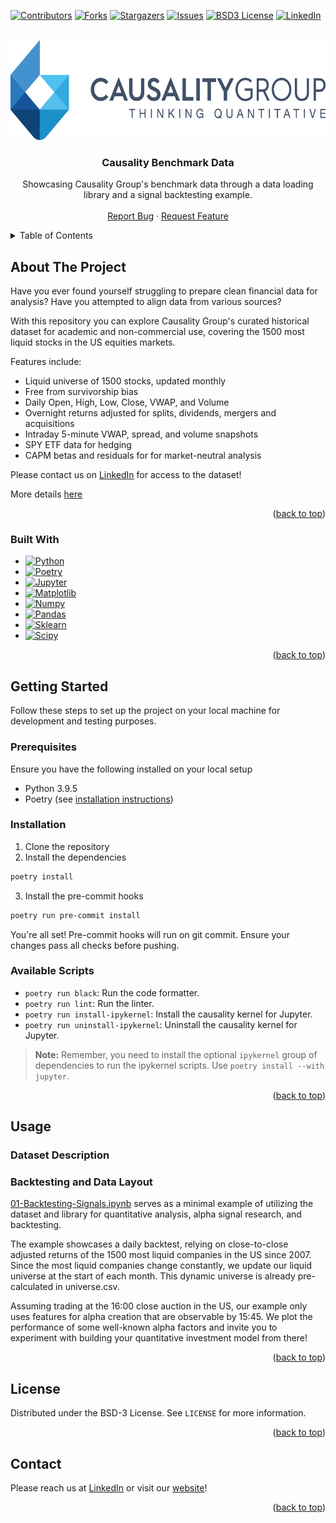 <!-- Improved compatibility of back to top link: See: https://github.com/othneildrew/Best-README-Template/pull/73 -->
<a name="readme-top"></a>
<!--
*** We're using the README template at: https://github.com/othneildrew/Best-README-Template/blob/master/BLANK_README.md
-->



<!-- PROJECT SHIELDS -->
<!--
*** I'm using markdown "reference style" links for readability.
*** Reference links are enclosed in brackets [ ] instead of parentheses ( ).
*** See the bottom of this document for the declaration of the reference variables
*** for contributors-url, forks-url, etc. This is an optional, concise syntax you may use.
*** https://www.markdownguide.org/basic-syntax/#reference-style-links
-->
[![Contributors][contributors-shield]][contributors-url]
[![Forks][forks-shield]][forks-url]
[![Stargazers][stars-shield]][stars-url]
[![Issues][issues-shield]][issues-url]
[![BSD3 License][license-shield]][license-url]
[![LinkedIn][linkedin-shield]][linkedin-url]



<!-- PROJECT LOGO -->
<br />
<div align="center">
  <a href="https://www.linkedin.com/company/causality-group">
    <img src="images/logo.png" alt="Logo" width="600" height="160">
  </a>

<h3 align="center">Causality Benchmark Data</h3>

  <p align="center">
    Showcasing Causality Group's benchmark data through a data loading library and a signal backtesting example.
    <!-- <br />
    <a href="https://github.com/causality-group/causality-benchmark-dataset"><strong>Explore the docs »</strong></a> -->
    <br />
    <br />
    <!-- <a href="https://github.com/causality-group/causality-benchmark-dataset">View Demo</a>
    · -->
    <a href="https://github.com/causality-group/causality-benchmark-dataset/issues">Report Bug</a>
    ·
    <a href="https://github.com/causality-group/causality-benchmark-dataset/issues">Request Feature</a>
  </p>
</div>



<!-- TABLE OF CONTENTS -->
<details>
  <summary>Table of Contents</summary>
  <ol>
    <li>
      <a href="#about-the-project">About The Project</a>
      <ul>
        <li><a href="#built-with">Built With</a></li>
      </ul>
    </li>
    <li>
      <a href="#getting-started">Getting Started</a>
      <ul>
        <li><a href="#prerequisites">Prerequisites</a></li>
        <li><a href="#installation">Installation</a></li>
      </ul>
    </li>
    <li>
      <a href="#usage">Usage</a>
      <ul>
        <li><a href="#dataset-description">Dataset Description</a></li>
        <li><a href="#backtesting">Backtesting</a></li>
      </ul>
    </li>
    <!-- <li><a href="#roadmap">Roadmap</a></li> -->
    <!-- <li><a href="#contributing">Contributing</a></li> -->
    <li><a href="#license">License</a></li>
    <li><a href="#contact">Contact</a></li>
    <!-- <li><a href="#acknowledgments">Acknowledgments</a></li> -->
  </ol>
</details>



<!-- ABOUT THE PROJECT -->
## About The Project

<!-- [![Product Name Screen Shot][product-screenshot]](https://example.com) -->

Have you ever found yourself struggling to prepare clean financial data for analysis? Have you attempted to align data from various sources?

With this repository you can explore Causality Group's curated historical dataset for academic and non-commercial use, covering the 1500 most liquid stocks in the US equities markets.

Features include:
* Liquid universe of 1500 stocks, updated monthly
* Free from survivorship bias
* Daily Open, High, Low, Close, VWAP, and Volume
* Overnight returns adjusted for splits, dividends, mergers and acquisitions
* Intraday 5-minute VWAP, spread, and volume snapshots
* SPY ETF data for hedging
* CAPM betas and residuals for for market-neutral analysis

Please contact us on [LinkedIn](https://www.linkedin.com/in/markhorvath-ai) for access to the dataset!

More details [here](#usage)

<p align="right">(<a href="#readme-top">back to top</a>)</p>



### Built With

* [![Python][Python.org]][Python-url]
* [![Poetry][Poetry.org]][Poetry-url]
* [![Jupyter][Jupyter.org]][Jupyter-url]
* [![Matplotlib][Matplotlib.org]][Matplotlib-url]
* [![Numpy][Numpy.org]][Numpy-url]
* [![Pandas][Pandas.org]][Pandas-url]
* [![Sklearn][Sklearn.org]][Sklearn-url]
* [![Scipy][Scipy.org]][Scipy-url]

<p align="right">(<a href="#readme-top">back to top</a>)</p>



<!-- GETTING STARTED -->
## Getting Started

Follow these steps to set up the project on your local machine for development and testing purposes.

### Prerequisites

Ensure you have the following installed on your local setup
- Python 3.9.5
- Poetry (see [installation instructions](https://python-poetry.org/docs/#installation))

### Installation

1. Clone the repository
2. Install the dependencies
```bash
poetry install
```
3. Install the pre-commit hooks
```bash
poetry run pre-commit install
```

You're all set! Pre-commit hooks will run on git commit. Ensure your changes pass all checks before pushing.

### Available Scripts
- `poetry run black`: Run the code formatter.
- `poetry run lint`: Run the linter.
- `poetry run install-ipykernel`: Install the causality kernel for Jupyter.
- `poetry run uninstall-ipykernel`: Uninstall the causality kernel for Jupyter.

> **Note:** Remember, you need to install the optional `ipykernel` group of dependencies to run the ipykernel scripts. Use `poetry install --with jupyter`.

<p align="right">(<a href="#readme-top">back to top</a>)</p>



<!-- USAGE EXAMPLES -->
## Usage

### Dataset Description

### Backtesting and Data Layout

[01-Backtesting-Signals.ipynb](https://github.com/causality-group/causality-benchmark-data/blob/main/causalitydata/notebook/01-Backtesting-Signals.ipynb) serves as a minimal example of utilizing the dataset and library for quantitative analysis, alpha signal research, and backtesting.

The example showcases a daily backtest, relying on close-to-close adjusted returns of the 1500 most liquid companies in the US since 2007. Since the most liquid companies change constantly, we update our liquid universe at the start of each month. This dynamic universe is already pre-calculated in universe.csv.

Assuming trading at the 16:00 close auction in the US, our example only uses features for alpha creation that are observable by 15:45. We plot the performance of some well-known alpha factors and invite you to experiment with building your quantitative investment model from there!


<p align="right">(<a href="#readme-top">back to top</a>)</p>



<!-- ROADMAP -->
<!--
## Roadmap

- [ ] Feature 1
- [ ] Feature 2
- [ ] Feature 3
    - [ ] Nested Feature

See the [open issues](https://github.com/causality-group/causality-benchmark-dataset/issues) for a full list of proposed features (and known issues).

<p align="right">(<a href="#readme-top">back to top</a>)</p>
-->


<!-- CONTRIBUTING -->
<!--
## Contributing

Contributions are what make the open source community such an amazing place to learn, inspire, and create. Any contributions you make are **greatly appreciated**.

If you have a suggestion that would make this better, please fork the repo and create a pull request. You can also simply open an issue with the tag "enhancement".
Don't forget to give the project a star! Thanks again!

1. Fork the Project
2. Create your Feature Branch (`git checkout -b feature/AmazingFeature`)
3. Commit your Changes (`git commit -m 'Add some AmazingFeature'`)
4. Push to the Branch (`git push origin feature/AmazingFeature`)
5. Open a Pull Request

<p align="right">(<a href="#readme-top">back to top</a>)</p>
-->


<!-- LICENSE -->
## License

Distributed under the BSD-3 License. See `LICENSE` for more information.

<p align="right">(<a href="#readme-top">back to top</a>)</p>



<!-- CONTACT -->
## Contact

Please reach us at [LinkedIn](https://www.linkedin.com/in/markhorvath-ai) or visit our [website](https://www.causalitygroup.com)!

<p align="right">(<a href="#readme-top">back to top</a>)</p>



<!-- ACKNOWLEDGMENTS -->
<!--
## Acknowledgments

* []()
* []()
* []()

<p align="right">(<a href="#readme-top">back to top</a>)</p>
-->


<!-- MARKDOWN LINKS & IMAGES -->
<!-- https://www.markdownguide.org/basic-syntax/#reference-style-links -->
[contributors-shield]: https://img.shields.io/github/contributors/causality-group/causality-benchmark-data?style=for-the-badge
[contributors-url]: https://github.com/causality-group/causality-benchmark-data/graphs/contributors
[forks-shield]: https://img.shields.io/github/forks/causality-group/causality-benchmark-data.svg?style=for-the-badge
[forks-url]: https://github.com/causality-group/causality-benchmark-data/network/members
[stars-shield]: https://img.shields.io/github/stars/causality-group/causality-benchmark-data?style=for-the-badge
[stars-url]: https://github.com/causality-group/causality-benchmark-data/stargazers
[issues-shield]: https://img.shields.io/github/issues/causality-group/causality-benchmark-data.svg?style=for-the-badge
[issues-url]: https://github.com/causality-group/causality-benchmark-data/issues
[license-shield]: https://img.shields.io/github/license/causality-group/causality-benchmark-data.svg?style=for-the-badge
[license-url]: https://github.com/causality-group/causality-benchmark-data/blob/master/LICENSE
[linkedin-shield]: https://img.shields.io/badge/-LinkedIn-black.svg?style=for-the-badge&logo=linkedin&colorB=555
[linkedin-url]: https://linkedin.com/company/causality-group
<!-- [product-screenshot]: images/screenshot.png -->
[Python.org]: https://img.shields.io/badge/Python-3.9.5-blue?style=for-the-badge&logo=python&logoColor=ffdd54&labelColor=3776ab&color=3776ab
[Python-url]: https://python.org/
[Poetry.org]: https://img.shields.io/badge/Poetry-1.7.1-%233B82F6?style=for-the-badge&logo=poetry&logoColor=0B3D8D&labelColor=%233B82F6
[Poetry-url]: https://python-poetry.org/
[Jupyter.org]: https://img.shields.io/badge/jupyter-8.6.0-%23FA0F00.svg?style=for-the-badge&logo=jupyter&logoColor=white&labelColor=%23FA0F00
[Jupyter-url]: https://jupyter.org/
[Pandas.org]: https://img.shields.io/badge/pandas-2.2.0-%23150458.svg?style=for-the-badge&logo=pandas&logoColor=white&labelColor=%23150458&color=%23150458
[Pandas-url]: https://pandas.pydata.org/
[Matplotlib.org]: https://img.shields.io/badge/Matplotlib-3.8.3-%23ffffff.svg?style=for-the-badge&logo=Matplotlib&logoColor=black&labelColor=%23ffffff
[Matplotlib-url]: https://matplotlib.org
[Numpy.org]: https://img.shields.io/badge/numpy-1.26.4-%23013243.svg?style=for-the-badge&logo=numpy&logoColor=white&labelColor=%23013243
[Numpy-url]: https://numpy.org
[Sklearn.org]: https://img.shields.io/badge/scikit--learn-1.0.1-%23F7931E.svg?style=for-the-badge&logo=scikit-learn&logoColor=white&labelColor=%23F7931E
[Sklearn-url]: http://scikit-learn.org
[SciPy.org]: https://img.shields.io/badge/SciPy-1.12.0-%230C55A5.svg?style=for-the-badge&logo=scipy&logoColor=%white&labelColor=%230C55A5
[Scipy-url]: https://scipy.org
